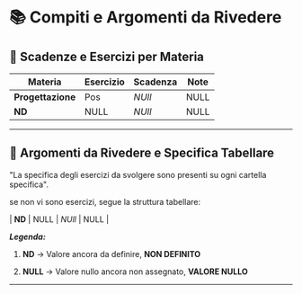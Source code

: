 # 📚 Compiti e Argomenti da Rivedere

## 📅 Scadenze e Esercizi per Materia

| Materia        | Esercizio                          | Scadenza             | Note                         |
|----------------|------------------------------------|----------------------|------------------------------|
| **Progettazione**         | Pos                              | *NUll*               | NULL                         |
| **ND**         | NULL                               | *NUll*               | NULL                         |

---

## 🔁 Argomenti da Rivedere e Specifica Tabellare

"La specifica degli esercizi da svolgere sono presenti su ogni cartella specifica".

se non vi sono esercizi, segue la struttura tabellare:

| **ND**         | NULL                               | *NUll*               | NULL                         |


***Legenda:***

1. **ND** -> Valore ancora da definire, **NON DEFINITO**

2. **NULL** -> Valore nullo ancora non assegnato, **VALORE NULLO**

---



